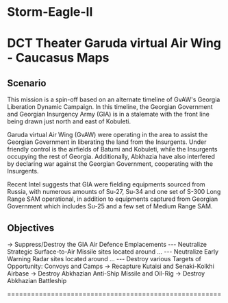 # Storm-Eagle-II
DCT Theater Garuda virtual Air Wing - Caucasus Maps
======================================================
## Scenario
This mission is a spin-off based on an alternate timeline of GvAW's Georgia Liberation Dynamic Campaign. In this timeline, the Georgian Government and Georgian Insurgency Army (GIA) is in a stalemate with the front line being drawn just north and east of Kobuleti.

Garuda virtual Air Wing (GvAW) were operating in the area to assist the Georgian Government in liberating the land from the Insurgents. Under friendly control is the airfields of Batumi and Kobuleti, while the Insurgents occupying the rest of Georgia. Additionally, Abkhazia have also interfered by declaring war against the Georgian Government, cooperating with the Insurgents.

Recent Intel suggests that GIA were fielding equipments sourced from Russia, with numerous amounts of Su-27, Su-34 and one set of S-300 Long Range SAM operational, in addition to equipments captured from Georgian Government which includes Su-25 and a few set of Medium Range SAM.

## Objectives
-> Suppress/Destroy the GIA Air Defence Emplacements
--- Neutralize Strategic Surface-to-Air Missile sites located around ...
--- Neutralize Early Warning Radar sites located around ...
--- Destroy various Targets of Opportunity: Convoys and Camps
-> Recapture Kutaisi and Senaki-Kolkhi Airbase
-> Destroy Abkhazian Anti-Ship Missile and Oil-Rig
-> Destroy Abkhazian Battleship

======================================================
